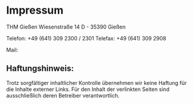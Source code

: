 # Impressum


THM Gießen
Wiesenstraße 14
D - 35390 Gießen

Telefon: +49 (641) 309 2300 / 2301
Telefax: +49 (641) 309 2908

Mail: 

## Haftungshinweis:

Trotz sorgfältiger inhaltlicher Kontrolle übernehmen wir keine Haftung für die Inhalte externer Links. Für den Inhalt der verlinkten Seiten sind ausschließlich deren Betreiber verantwortlich. 